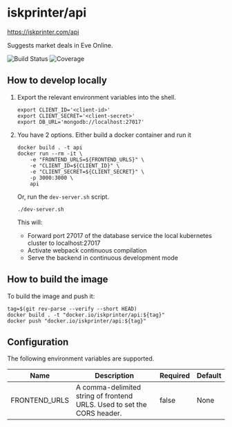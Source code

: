 # iskprinter/api
https://iskprinter.com/api

Suggests market deals in Eve Online.

![Build Status](https://iskprinter.com/jenkins/buildStatus/icon?job=api%2Fmain)
![Coverage](https://img.shields.io/badge/dynamic/json?label=coverage&query=%24.results.elements%5B%3F%28%40.name%20%3D%3D%20%27Conditional%27%29%5D.ratio&suffix=%20branch%25&url=https%3A%2F%2Fiskprinter.com%2Fjenkins%2Fjob%2Fapi%2Fjob%2Fmain%2FlastBuild%2Fcoverage%2Fresult%2Fapi%2Fjson%3Fdepth%3D1)

## How to develop locally

1. Export the relevant environment variables into the shell.
    ```
    export CLIENT_ID='<client-id>'
    export CLIENT_SECRET='<client-secret>'
    export DB_URL='mongodb://localhost:27017'
    ```

2. You have 2 options. Either build a docker container and run it
    ```
    docker build . -t api
    docker run --rm -it \
        -e "FRONTEND_URLS=${FRONTEND_URLS}" \
        -e "CLIENT_ID=${CLIENT_ID}" \
        -e "CLIENT_SECRET=${CLIENT_SECRET}" \
        -p 3000:3000 \
        api
    ```
    
    Or, run the `dev-server.sh` script.
    ```
    ./dev-server.sh
    ```
    This will:
    * Forward port 27017 of the database service the local kubernetes cluster to localhost:27017
    * Activate webpack continuous compilation
    * Serve the backend in continuous development mode

## How to build the image

To build the image and push it:
```
tag=$(git rev-parse --verify --short HEAD)
docker build . -t "docker.io/iskprinter/api:${tag}"
docker push "docker.io/iskprinter/api:${tag}"
```

## Configuration

The following environment variables are supported.

| Name | Description | Required | Default |
| --- | --- | --- | --- |
| FRONTEND_URLS | A comma-delimited string of frontend URLS. Used to set the CORS header. | false | None |
